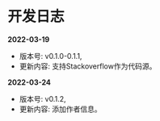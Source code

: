 # 开发日志

**2022-03-19**

- 版本号: v0.1.0-0.1.1, 
- 更新内容: 支持Stackoverflow作为代码源。

**2022-03-24** 

- 版本号: v0.1.2, 
- 更新内容: 添加作者信息。